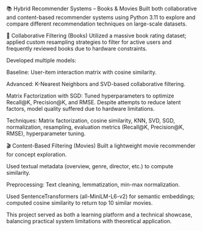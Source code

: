 📚 Hybrid Recommender Systems – Books & Movies
Built both collaborative and content-based recommender systems using Python 3.11 to explore and compare different recommendation techniques on large-scale datasets.

📘 Collaborative Filtering (Books)
Utilized a massive book rating dataset; applied custom resampling strategies to filter for active users and frequently reviewed books due to hardware constraints.

Developed multiple models:

Baseline: User-item interaction matrix with cosine similarity.

Advanced: K-Nearest Neighbors and SVD-based collaborative filtering.

Matrix Factorization with SGD: Tuned hyperparameters to optimize Recall@K, Precision@K, and RMSE. Despite attempts to reduce latent factors, model quality suffered due to hardware limitations.

Techniques: Matrix factorization, cosine similarity, KNN, SVD, SGD, normalization, resampling, evaluation metrics (Recall@K, Precision@K, RMSE), hyperparameter tuning.

🎬 Content-Based Filtering (Movies)
Built a lightweight movie recommender for concept exploration.

Used textual metadata (overview, genre, director, etc.) to compute similarity.

Preprocessing: Text cleaning, lemmatization, min-max normalization.

Used SentenceTransformers (all-MiniLM-L6-v2) for semantic embeddings; computed cosine similarity to return top 10 similar movies.

This project served as both a learning platform and a technical showcase, balancing practical system limitations with theoretical application.
